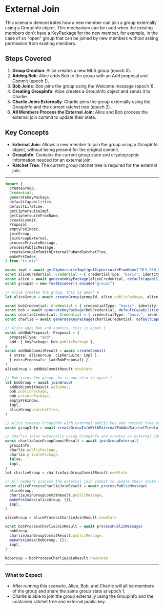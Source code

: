# External Join

This scenario demonstrates how a new member can join a group externally using a GroupInfo object. This mechanism can be used when the existing members don't have a KeyPackage for the new member, for example, in the case of an "open" group that can be joined by new members without asking permission from existing members.

## Steps Covered

1. **Group Creation**: Alice creates a new MLS group (epoch 0).
2. **Adding Bob**: Alice adds Bob to the group with an Add proposal and Commit (epoch 1).
3. **Bob Joins**: Bob joins the group using the Welcome message (epoch 1).
4. **Creating GroupInfo**: Alice creates a GroupInfo object and sends it to Charlie.
5. **Charlie Joins Externally**: Charlie joins the group externally using the GroupInfo and the current ratchet tree (epoch 2).
6. **All Members Process the External Join**: Alice and Bob process the external join commit to update their state.

## Key Concepts

- **External Join**: Allows a new member to join the group using a GroupInfo object, without being present for the original commit.
- **GroupInfo**: Contains the current group state and cryptographic information needed for an external join.
- **Ratchet Tree**: The current group ratchet tree is required for the external join.

---

```typescript
import {
  createGroup,
  Credential,
  generateKeyPackage,
  defaultCapabilities,
  defaultLifetime,
  getCiphersuiteImpl,
  getCiphersuiteFromName,
  createCommit,
  Proposal,
  emptyPskIndex,
  joinGroup,
  joinGroupExternal,
  processPrivateMessage,
  processPublicMessage,
  createGroupInfoWithExternalPubAndRatchetTree,
  makePskIndex,
} from "ts-mls"

const impl = await getCiphersuiteImpl(getCiphersuiteFromName("MLS_256_XWING_AES256GCM_SHA512_Ed25519"))
const aliceCredential: Credential = { credentialType: "basic", identity: new TextEncoder().encode("alice") }
const alice = await generateKeyPackage(aliceCredential, defaultCapabilities(), defaultLifetime, [], impl)
const groupId = new TextEncoder().encode("group1")

// Alice creates the group, this is epoch 0
let aliceGroup = await createGroup(groupId, alice.publicPackage, alice.privatePackage, [], impl)

const bobCredential: Credential = { credentialType: "basic", identity: new TextEncoder().encode("bob") }
const bob = await generateKeyPackage(bobCredential, defaultCapabilities(), defaultLifetime, [], impl)
const charlieCredential: Credential = { credentialType: "basic", identity: new TextEncoder().encode("charlie") }
const charlie = await generateKeyPackage(charlieCredential, defaultCapabilities(), defaultLifetime, [], impl)

// Alice adds Bob and commits, this is epoch 1
const addBobProposal: Proposal = {
  proposalType: "add",
  add: { keyPackage: bob.publicPackage },
}
const addBobCommitResult = await createCommit(
  { state: aliceGroup, cipherSuite: impl },
  { extraProposals: [addBobProposal] },
)
aliceGroup = addBobCommitResult.newState

// Bob joins the group, he is now also in epoch 1
let bobGroup = await joinGroup(
  addBobCommitResult.welcome!,
  bob.publicPackage,
  bob.privatePackage,
  emptyPskIndex,
  impl,
  aliceGroup.ratchetTree,
)

// Alice creates GroupInfo with external public key and ratchet tree extensions and sends it to Charlie
const groupInfo = await createGroupInfoWithExternalPubAndRatchetTree(aliceGroup, [], impl)

// Charlie joins externally using GroupInfo and creates an external commit (epoch 2)
const charlieJoinGroupCommitResult = await joinGroupExternal(
  groupInfo,
  charlie.publicPackage,
  charlie.privatePackage,
  false,
  impl,
)
let charlieGroup = charlieJoinGroupCommitResult.newState

// All members process the external join commit to update their state (epoch 2)
const aliceProcessCharlieJoinResult = await processPublicMessage(
  aliceGroup,
  charlieJoinGroupCommitResult.publicMessage,
  makePskIndex(aliceGroup, {}),
  impl,
)

aliceGroup = aliceProcessCharlieJoinResult.newState

const bobProcessCharlieJoinResult = await processPublicMessage(
  bobGroup,
  charlieJoinGroupCommitResult.publicMessage,
  makePskIndex(bobGroup, {}),
  impl,
)

bobGroup = bobProcessCharlieJoinResult.newState
```

---

### What to Expect

- After running this scenario, Alice, Bob, and Charlie will all be members of the group and share the same group state at epoch 1.
- Charlie is able to join the group externally using the GroupInfo and the contained ratchet tree and external public key.
